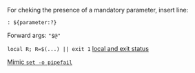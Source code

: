 For cheking the presence of a mandatory parameter, insert line:
```
: ${parameter:?}
```

Forward args: `"$@"`

`local R; R=$(...) || exit 1` [local and exit status](http://tldp.org/LDP/abs/html/localvar.html#EXITVALANOMALY01)

[Mimic `set -o pipefail`](http://stackoverflow.com/questions/1221833/bash-pipe-output-and-capture-exit-status/1221844#1221844)
